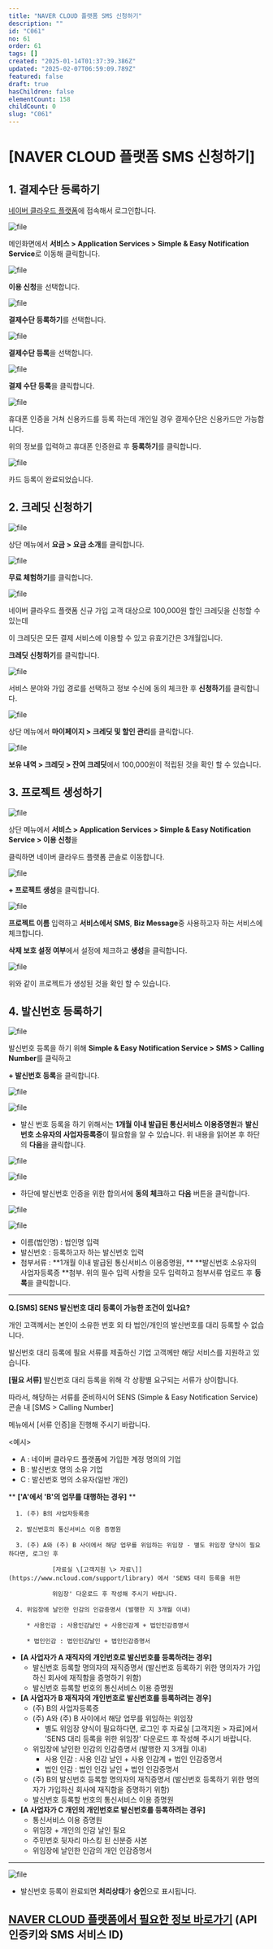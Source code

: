 ```yaml
---
title: "NAVER CLOUD 플랫폼 SMS 신청하기"
description: ""
id: "C061"
no: 61
order: 61
tags: []
created: "2025-01-14T01:37:39.386Z"
updated: "2025-02-07T06:59:09.789Z"
featured: false
draft: true
hasChildren: false
elementCount: 158
childCount: 0
slug: "C061"
---
```


# [NAVER CLOUD 플랫폼 SMS 신청하기]



## 1. 결제수단 등록하기



[네이버 클라우드 플랫폼](https://www.ncloud.com/)에 접속해서 로그인합니다.



![file](/images/027231688d9f5348aa3c74cbfd4fcdad.jpg)

메인화면에서 **서비스 > Application Services > Simple & Easy Notification Service**로 이동해 클릭합니다.



![file](/images/3dd93bd49e063be3fa1592e741ca2474.jpg)

**이용 신청**을 선택합니다.



![file](/images/bff23445715dc981d949d17bde57a058.jpg)

**결제수단 등록하기**를 선택합니다.



![file](/images/6ed687ff8ec4771c3f8b1e308a88e78c.jpg)

**결제수단 등록**을 선택합니다.



![file](/images/0ca01ce6683ff9d763ed0cd09a028eef.jpg)

**결제 수단 등록**을 클릭합니다.



![file](/images/527546c0e5a978749b0883e2bd822418.jpg)

휴대폰 인증을 거쳐 신용카드를 등록 하는데 개인일 경우 결제수단은 신용카드만 가능합니다.

위의 정보를 입력하고 휴대폰 인증완료 후 **등록하기**를 클릭합니다.



![file](/images/336939f283d1ab4101a44978f5867e6c.jpg)

카드 등록이 완료되었습니다.



## 2. 크레딧 신청하기



![file](/images/c2d48d6f13e01e8e62ffd6861d6fe68b.jpg)

상단 메뉴에서 **요금 > 요금 소개**를 클릭합니다.



![file](/images/36fd62485140e6aeb2352dde04bd5385.jpg)

**무료 체험하기**를 클릭합니다.



![file](/images/d8e8e8194d9a9a713f5f3c56730ba630.jpg)

네이버 클라우드 플랫폼 신규 가입 고객 대상으로 100,000원 할인 크레딧을 신청할 수 있는데

이 크레딧은 모든 결제 서비스에 이용할 수 있고 유효기간은 3개월입니다.

​**크레딧 신청하기**를 클릭합니다.



![file](/images/013401a680cb8a0524f22fda9f763744.jpg)

서비스 분야와 가입 경로를 선택하고 정보 수신에 동의 체크한 후 **신청하기**를 클릭합니다.



![file](/images/6ece102147be9b190aea90c174e9c42d.jpg)

상단 메뉴에서 **마이페이지 > 크레딧 및 할인 관리**를 클릭합니다.



![file](/images/edbdb4fff1daa04f441a1af2001a256d.jpg)

**보유 내역 > 크레딧 > 잔여 크레딧**에서 100,000원이 적립된 것을 확인 할 수 있습니다.



## 3. 프로젝트 생성하기



![file](/images/00097a9c97b537d6257d74a729949b3e.jpg)

상단 메뉴에서 **서비스 > Application Services > Simple & Easy Notification Service > 이용 신청**을 

클릭하면 네이버 클라우드 플랫폼 콘솔로 이동합니다.



![file](/images/24abb29c0af1fe3736a8f6d2ef03b201.jpg)

**+ 프로젝트 생성**을 클릭합니다.



![file](/images/2e31a1d166b1c67256854eb3f2dde67d.jpg)

**프로젝트 이름** 입력하고 **서비스에서 SMS**, **Biz Message**중 사용하고자 하는 서비스에 체크합니다.

**삭제 보호 설정 여부**에서 설정에 체크하고 **생성**을 클릭합니다.



![file](/images/db7cc6629a440a2526a5bdf527769281.jpg)

위와 같이 프로젝트가 생성된 것을 확인 할 수 있습니다.



## 4. 발신번호 등록하기



![file](/images/b41ad68a44e20cd141674cb1714ffcf0.jpg)

발신번호 등록을 하기 위해 **Simple & Easy Notification Service > SMS > Calling Number**를 클릭하고

**+ 발신번호 등록**을 클릭합니다.



![file](/images/8d89d3d9e98995579270e8c639d09c5d.jpg)

![file](/images/a3dab8c747b22f8e9fc7fa4b01fa6d93.jpg)

- 발신 번호 등록을 하기 위해서는 **1개월 이내 발급된 통신서비스 이용증명원**과 **발신번호 소유자의 사업자등록증**이
필요함을 알 수 있습니다.  위 내용을 읽어본 후 하단의 **다음**을 클릭합니다.


![file](/images/e1620c3b7e28ab5ac6c7f5994301cdac.jpg)

![file](/images/8bb919184202cb3361da0572f20c1486.jpg)

- 하단에 발신번호 인증을 위한 합의서에 **동의 체크**하고 **다음** 버튼을 클릭합니다.


![file](/images/9faf568398d88d3ea30b0fb91bf6f4a9.jpg)

![file](/images/fc2bd4075ef259b8d1a5ad6380f36511.jpg)

- 이름(법인명) : 법인명 입력
- 발신번호 : 등록하고자 하는 발신번호 입력
- 첨부서류 : **1개월 이내 발급된 통신서비스 이용증명원, ** **발신번호 소유자의 사업자등록증 **첨부.
위의 필수 입력 사항을 모두 입력하고 첨부서류 업로드 후 **등록**을 클릭합니다. 

---

**Q.[SMS] SENS 발신번호 대리 등록이 가능한 조건이 있나요?**



개인 고객께서는 본인이 소유한 번호 외 타 법인/개인의 발신번호를 대리 등록할 수 없습니다. 

발신번호 대리 등록에 필요 서류를 제출하신 기업 고객께만 해당 서비스를 지원하고 있습니다.

**[필요 서류]** 발신번호 대리 등록을 위해 각 상황별 요구되는 서류가 상이합니다. 

따라서, 해당하는 서류를 준비하시어 SENS (Simple & Easy Notification Service) 콘솔 내 [SMS > Calling Number] 

메뉴에서 [서류 인증]을 진행해 주시기 바랍니다.

<예시>

- A : 네이버 클라우드 플랫폼에 가입한 계정 명의의 기업
- B : 발신번호 명의 소유 기업
- C : 발신번호 명의 소유자(일반 개인)


**       **['A'에서 'B'의 업무를 대행하는 경우]** **

      1. (주) B의 사업자등록증 

      2. 발신번호의 통신서비스 이용 증명원 

      3. (주) A와 (주) B 사이에서 해당 업무를 위임하는 위임장 - 별도 위임장 양식이 필요하다면, 로그인 후 

                [자료실 \[고객지원 \> 자료\]] (https://www.ncloud.com/support/library) 에서 'SENS 대리 등록을 위한 

                위임장' 다운로드 후 작성해 주시기 바랍니다.

      4. 위임장에 날인한 인감의 인감증명서 (발행한 지 3개월 이내)

         * 사용인감 : 사용인감날인 + 사용인감계 + 법인인감증명서 

         * 법인인감 : 법인인감날인 + 법인인감증명서



  - **[A 사업자가 A 재직자의 개인번호로 발신번호를 등록하려는 경우]**
    - 발신번호 등록할 명의자의 재직증명서 (발신번호 등록하기 위한 명의자가 가입하신 회사에 재직함을 증명하기 위함)
    - 발신번호 등록할 번호의 통신서비스 이용 증명원
  - **[A 사업자가 B 재직자의 개인번호로 발신번호를 등록하려는 경우]**
    - (주) B의 사업자등록증
    - (주) A와 (주) B 사이에서 해당 업무를 위임하는 위임장
      - 별도 위임장 양식이 필요하다면, 로그인 후 자료실 [고객지원 > 자료]에서 'SENS 대리 등록을 위한 위임장' 
 다운로드 후 작성해 주시기 바랍니다.
    - 위임장에 날인한 인감의 인감증명서 (발행한 지 3개월 이내)
      - 사용 인감 : 사용 인감 날인 + 사용 인감계 + 법인 인감증명서
      - 법인 인감 : 법인 인감 날인 + 법인 인감증명서
    - (주) B의 발신번호 등록할 명의자의 재직증명서 (발신번호 등록하기 위한 명의자가 가입하신 회사에 
 재직함을 증명하기 위함)
    - 발신번호 등록할 번호의 통신서비스 이용 증명원
  - **[A 사업자가 C 개인의 개인번호로 발신번호를 등록하려는 경우]**
    - 통신서비스 이용 증명원
    - 위임장 + 개인의 인감 날인 필요
    - 주민번호 뒷자리 마스킹 된 신분증 사본
    - 위임장에 날인한 인감의 개인 인감증명서
---

![file](/images/36b167c9085e6d4621fd5c423f9985b6.jpg)

- 발신번호 등록이 완료되면 **처리상태**가 **승인**으로 표시됩니다.


## [NAVER CLOUD 플랫폼에서 필요한 정보 바로가기](https://box.eureka.codes/home/C063) (API 인증키와 SMS 서비스 ID)
